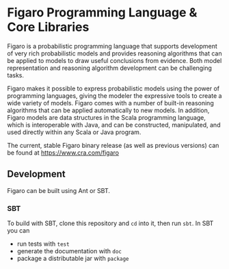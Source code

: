 Figaro Programming Language & Core Libraries
============================================
Figaro is a probabilistic programming language that supports development of very rich probabilistic models and  provides reasoning algorithms that can be applied to models to draw useful conclusions from evidence. Both model representation and reasoning algorithm development can be challenging tasks.  

Figaro makes it possible to express probabilistic models using the power of programming languages, giving the modeler the expressive tools to create a wide variety of models. Figaro comes with a number of built-in reasoning algorithms that can be applied automatically to new models. In addition, Figaro models are data structures in the Scala programming language, which is interoperable with Java, and can be constructed, manipulated, and used directly within any Scala or Java program.

The current, stable Figaro binary release (as well as previous versions) can be found at https://www.cra.com/figaro


Development
-----------
Figaro can be built using Ant or SBT.

### SBT ###
To build with SBT, clone this repository and `cd` into it, then run `sbt`.
In SBT you can
 * run tests with `test`
 * generate the documentation with `doc`
 * package a distributable jar with `package`

